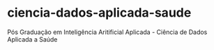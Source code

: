 # ciencia-dados-aplicada-saude
Pós Graduação em Inteligência Aritificial Aplicada - Ciência de Dados Aplicada a Saúde
